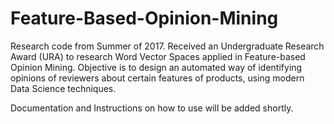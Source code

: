 # Feature-Based-Opinion-Mining
Research code from Summer of 2017. Received an Undergraduate Research Award (URA) to research Word Vector Spaces applied in Feature-based Opinion Mining. Objective is to design an automated way of identifying opinions of reviewers about certain features of products, using modern Data Science techniques.

Documentation and Instructions on how to use will be added shortly.
